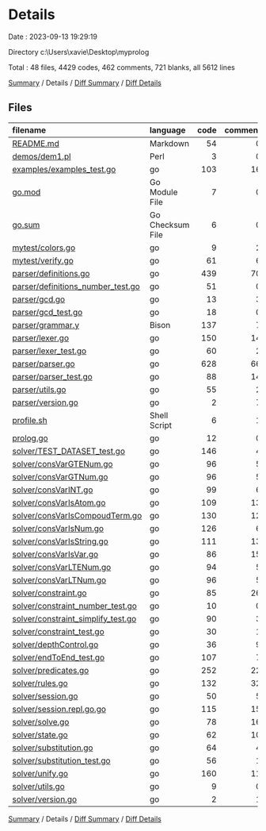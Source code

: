 # Details

Date : 2023-09-13 19:29:19

Directory c:\\Users\\xavie\\Desktop\\myprolog

Total : 48 files,  4429 codes, 462 comments, 721 blanks, all 5612 lines

[Summary](results.md) / Details / [Diff Summary](diff.md) / [Diff Details](diff-details.md)

## Files
| filename | language | code | comment | blank | total |
| :--- | :--- | ---: | ---: | ---: | ---: |
| [README.md](/README.md) | Markdown | 54 | 0 | 26 | 80 |
| [demos/dem1.pl](/demos/dem1.pl) | Perl | 3 | 0 | 7 | 10 |
| [examples/examples_test.go](/examples/examples_test.go) | go | 103 | 16 | 14 | 133 |
| [go.mod](/go.mod) | Go Module File | 7 | 0 | 4 | 11 |
| [go.sum](/go.sum) | Go Checksum File | 6 | 0 | 1 | 7 |
| [mytest/colors.go](/mytest/colors.go) | go | 9 | 2 | 3 | 14 |
| [mytest/verify.go](/mytest/verify.go) | go | 61 | 6 | 12 | 79 |
| [parser/definitions.go](/parser/definitions.go) | go | 439 | 70 | 73 | 582 |
| [parser/definitions_number_test.go](/parser/definitions_number_test.go) | go | 51 | 0 | 12 | 63 |
| [parser/gcd.go](/parser/gcd.go) | go | 13 | 3 | 2 | 18 |
| [parser/gcd_test.go](/parser/gcd_test.go) | go | 18 | 0 | 7 | 25 |
| [parser/grammar.y](/parser/grammar.y) | Bison | 137 | 7 | 35 | 179 |
| [parser/lexer.go](/parser/lexer.go) | go | 150 | 14 | 21 | 185 |
| [parser/lexer_test.go](/parser/lexer_test.go) | go | 60 | 2 | 11 | 73 |
| [parser/parser.go](/parser/parser.go) | go | 628 | 66 | 71 | 765 |
| [parser/parser_test.go](/parser/parser_test.go) | go | 88 | 14 | 26 | 128 |
| [parser/utils.go](/parser/utils.go) | go | 55 | 2 | 9 | 66 |
| [parser/version.go](/parser/version.go) | go | 2 | 7 | 8 | 17 |
| [profile.sh](/profile.sh) | Shell Script | 6 | 1 | 7 | 14 |
| [prolog.go](/prolog.go) | go | 12 | 0 | 5 | 17 |
| [solver/TEST_DATASET_test.go](/solver/TEST_DATASET_test.go) | go | 146 | 4 | 32 | 182 |
| [solver/consVarGTENum.go](/solver/consVarGTENum.go) | go | 96 | 5 | 8 | 109 |
| [solver/consVarGTNum.go](/solver/consVarGTNum.go) | go | 96 | 5 | 8 | 109 |
| [solver/consVarINT.go](/solver/consVarINT.go) | go | 99 | 6 | 10 | 115 |
| [solver/consVarIsAtom.go](/solver/consVarIsAtom.go) | go | 109 | 13 | 12 | 134 |
| [solver/consVarIsCompoudTerm.go](/solver/consVarIsCompoudTerm.go) | go | 130 | 12 | 12 | 154 |
| [solver/consVarIsNum.go](/solver/consVarIsNum.go) | go | 126 | 6 | 10 | 142 |
| [solver/consVarIsString.go](/solver/consVarIsString.go) | go | 111 | 13 | 13 | 137 |
| [solver/consVarIsVar.go](/solver/consVarIsVar.go) | go | 86 | 15 | 11 | 112 |
| [solver/consVarLTENum.go](/solver/consVarLTENum.go) | go | 94 | 5 | 8 | 107 |
| [solver/consVarLTNum.go](/solver/consVarLTNum.go) | go | 96 | 5 | 8 | 109 |
| [solver/constraint.go](/solver/constraint.go) | go | 85 | 26 | 17 | 128 |
| [solver/constraint_number_test.go](/solver/constraint_number_test.go) | go | 10 | 0 | 6 | 16 |
| [solver/constraint_simplify_test.go](/solver/constraint_simplify_test.go) | go | 90 | 3 | 21 | 114 |
| [solver/constraint_test.go](/solver/constraint_test.go) | go | 30 | 1 | 12 | 43 |
| [solver/depthControl.go](/solver/depthControl.go) | go | 36 | 9 | 8 | 53 |
| [solver/endToEnd_test.go](/solver/endToEnd_test.go) | go | 107 | 7 | 26 | 140 |
| [solver/predicates.go](/solver/predicates.go) | go | 252 | 22 | 20 | 294 |
| [solver/rules.go](/solver/rules.go) | go | 132 | 32 | 25 | 189 |
| [solver/session.go](/solver/session.go) | go | 50 | 5 | 10 | 65 |
| [solver/session.repl.go.go](/solver/session.repl.go.go) | go | 115 | 15 | 21 | 151 |
| [solver/solve.go](/solver/solve.go) | go | 78 | 16 | 12 | 106 |
| [solver/state.go](/solver/state.go) | go | 62 | 10 | 11 | 83 |
| [solver/substitution.go](/solver/substitution.go) | go | 64 | 4 | 5 | 73 |
| [solver/substitution_test.go](/solver/substitution_test.go) | go | 56 | 1 | 20 | 77 |
| [solver/unify.go](/solver/unify.go) | go | 160 | 11 | 16 | 187 |
| [solver/utils.go](/solver/utils.go) | go | 9 | 0 | 3 | 12 |
| [solver/version.go](/solver/version.go) | go | 2 | 1 | 2 | 5 |

[Summary](results.md) / Details / [Diff Summary](diff.md) / [Diff Details](diff-details.md)